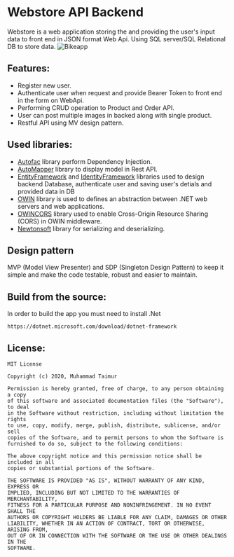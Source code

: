 
# Webstore API Backend

Webstore is a web application storing the and providing the user's input data to front end in JSON format Web Api. Using SQL server/SQL Relational DB to store data.
![Bikeapp](https://user-images.githubusercontent.com/27746978/90322954-ca25ab00-df52-11ea-860b-0cc27eec8282.png)


## Features:
* Register new user.
* Authenticate user when request and provide Bearer Token to front end in the form on WebApi.
* Performing CRUD operation to Product and Order API. 
* User can post multiple images in backed along with single product.
* Restful API using MV design pattern. 


## Used libraries:
* [Autofac](https://autofac.org/) library perform Dependency Injection.
* [AutoMapper](https://automapper.org/) library to display model in Rest API.
* [EntityFramework](https://docs.microsoft.com/en-us/ef/) and [IdentityFramework](https://docs.microsoft.com/en-us/aspnet/core/security/authentication/identity) libraries used to design backend Database, authenticate user and saving user's detials and provided data in DB
* [OWIN](https://docs.microsoft.com/en-us/aspnet/web-api/overview/hosting-aspnet-web-api/use-owin-to-self-host-web-api) library is used to defines an abstraction between .NET web servers and web applications.
* [OWINCORS](https://www.nuget.org/packages/Microsoft.Owin.Cors/) library used to enable Cross-Origin Resource Sharing (CORS) in OWIN middleware.
* [Newtonsoft](https://www.newtonsoft.com/json) library for serializing and deserializing.

## Design pattern
MVP (Model View Presenter) and SDP (Singleton Design Pattern) to keep it simple and make the code testable, robust and easier to maintain.

## Build from the source:

In order to build the app you must need to install .Net 

```
https://dotnet.microsoft.com/download/dotnet-framework
```

## License:
```
MIT License

Copyright (c) 2020, Muhammad Taimur

Permission is hereby granted, free of charge, to any person obtaining a copy
of this software and associated documentation files (the "Software"), to deal
in the Software without restriction, including without limitation the rights
to use, copy, modify, merge, publish, distribute, sublicense, and/or sell
copies of the Software, and to permit persons to whom the Software is
furnished to do so, subject to the following conditions:

The above copyright notice and this permission notice shall be included in all
copies or substantial portions of the Software.

THE SOFTWARE IS PROVIDED "AS IS", WITHOUT WARRANTY OF ANY KIND, EXPRESS OR
IMPLIED, INCLUDING BUT NOT LIMITED TO THE WARRANTIES OF MERCHANTABILITY,
FITNESS FOR A PARTICULAR PURPOSE AND NONINFRINGEMENT. IN NO EVENT SHALL THE
AUTHORS OR COPYRIGHT HOLDERS BE LIABLE FOR ANY CLAIM, DAMAGES OR OTHER
LIABILITY, WHETHER IN AN ACTION OF CONTRACT, TORT OR OTHERWISE, ARISING FROM,
OUT OF OR IN CONNECTION WITH THE SOFTWARE OR THE USE OR OTHER DEALINGS IN THE
SOFTWARE.
```
